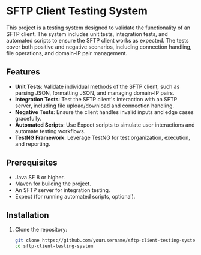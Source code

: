 # SFTP Client Testing System

This project is a testing system designed to validate the functionality of an SFTP client. The system includes unit tests, integration tests, and automated scripts to ensure the SFTP client works as expected. The tests cover both positive and negative scenarios, including connection handling, file operations, and domain-IP pair management.

## Features

- **Unit Tests**: Validate individual methods of the SFTP client, such as parsing JSON, formatting JSON, and managing domain-IP pairs.
- **Integration Tests**: Test the SFTP client's interaction with an SFTP server, including file upload/download and connection handling.
- **Negative Tests**: Ensure the client handles invalid inputs and edge cases gracefully.
- **Automated Scripts**: Use Expect scripts to simulate user interactions and automate testing workflows.
- **TestNG Framework**: Leverage TestNG for test organization, execution, and reporting.

## Prerequisites

- Java SE 8 or higher.
- Maven for building the project.
- An SFTP server for integration testing.
- Expect (for running automated scripts, optional).

## Installation

1. Clone the repository:
   ```bash
   git clone https://github.com/yourusername/sftp-client-testing-system.git
   cd sftp-client-testing-system
